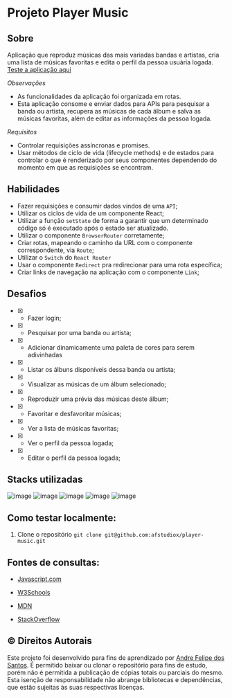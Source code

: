 # Projeto Player Music

## Sobre
Aplicação que reproduz músicas das mais variadas bandas e artistas, cria uma lista de músicas favoritas e edita o perfil da pessoa usuária logada.<br>
[Teste a aplicação aqui]()

_Observações_
  - As funcionalidades da aplicação foi organizada em rotas.
  - Esta aplicação consome e enviar dados para APIs para pesquisar a banda ou artista, recupera as músicas de cada álbum e salva as músicas favoritas, além de editar as informações da pessoa logada. 


_Requisitos_
  - Controlar requisições assíncronas e promises.
  - Usar métodos de ciclo de vida (lifecycle methods) e de estados para controlar o que é renderizado por seus componentes dependendo do momento em que as requisições se encontram.


## Habilidades

- Fazer requisições e consumir dados vindos de uma `API`;
- Utilizar os ciclos de vida de um componente React;
- Utilizar a função `setState` de forma a garantir que um determinado código só é executado após o estado ser atualizado.
- Utilizar o componente `BrowserRouter` corretamente;
- Criar rotas, mapeando o caminho da URL com o componente correspondente, via `Route`;
- Utilizar o `Switch` do `React Router`
- Usar o componente `Redirect` pra redirecionar para uma rota específica;
- Criar links de navegação na aplicação com o componente `Link`;



## Desafios
- [x] - Fazer login;
- [x] - Pesquisar por uma banda ou artista;
- [x] - Adicionar dinamicamente uma paleta de cores para serem adivinhadas
- [x] - Listar os álbuns disponíveis dessa banda ou artista;
- [x] - Visualizar as músicas de um álbum selecionado;
- [x] - Reproduzir uma prévia das músicas deste álbum;
- [x] - Favoritar e desfavoritar músicas;
- [x] - Ver a lista de músicas favoritas;
- [x] - Ver o perfil da pessoa logada;
- [x] - Editar o perfil da pessoa logada;


## Stacks utilizadas
![image](https://user-images.githubusercontent.com/34361632/178182186-5e33e0eb-b622-4781-b68b-447b6039a7dc.png)
![image](https://user-images.githubusercontent.com/34361632/178182193-03ec0ca6-b777-49f4-8ee9-c206bc2eaea9.png)
![image](https://user-images.githubusercontent.com/34361632/178182205-4c05657f-15ad-4055-91ad-8f100d60a936.png)
![image](https://user-images.githubusercontent.com/34361632/178182214-be8d2f93-15f1-46d9-bd4d-e81e1d2d697a.png)
![image](https://icongr.am/devicon/react-original.svg?size=40&color=2068ac)


## Como testar localmente:

1. Clone o repositório  `git clone git@github.com:afstudiox/player-music.git`


##  Fontes de consultas:

 * [Javascript.com](http://javascript.com/)

 * [W3Schools](https://www.w3schools.com/js/default.asp)

 * [MDN](https://developer.mozilla.org/pt-BR/docs/Web/JavaScript)

 - [StackOverflow](https://pt.stackoverflow.com/questions/tagged/javascript)


## ©️ Direitos Autorais
Este projeto foi desenvolvido para fins de aprendizado por [Andre Felipe dos Santos](https://www.linkedin.com/in/afelipes/). 
É permitido baixar ou clonar o repositório para fins de estudo, porém não é permitida a publicação de cópias totais ou parciais do mesmo. 
Esta isenção de responsabilidade não abrange bibliotecas e dependências, que estão sujeitas às suas respectivas licenças.
